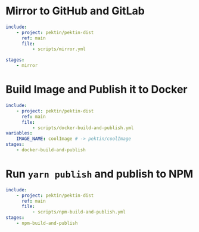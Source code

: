 # Mirror to GitHub and GitLab

```yml
include:
    - project: pektin/pektin-dist
      ref: main
      file:
          - scripts/mirror.yml

stages:
    - mirror
```

# Build Image and Publish it to Docker

```yml
include:
    - project: pektin/pektin-dist
      ref: main
      file:
          - scripts/docker-build-and-publish.yml
variables:
    IMAGE_NAME: coolImage # -> pektin/coolImage
stages:
    - docker-build-and-publish
```

# Run `yarn publish` and publish to NPM

```yml
include:
    - project: pektin/pektin-dist
      ref: main
      file:
          - scripts/npm-build-and-publish.yml
stages:
    - npm-build-and-publish
```
